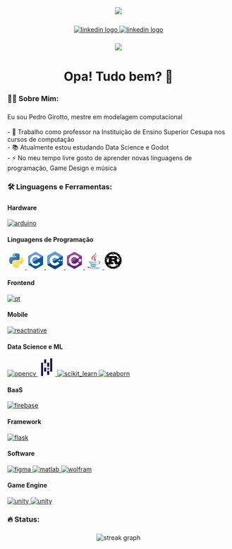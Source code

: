 <div align="center">
  <img height="150" src="https://camo.githubusercontent.com/62da68eb62b1e5f175f7d1f0191dd89a653d7908feb22d37d4a0ab07365d6791/68747470733a2f2f6d656469612e67697068792e636f6d2f6d656469612f4d3967624264396e6244724f5475314d71782f67697068792e676966"  />
</div>

###

<div align="center">
  <a href="https://www.linkedin.com/in/pedro-girotto-713b85131/" target="_blank" rel="noreferrer"> <img src="https://img.shields.io/static/v1?message=LinkedIn&logo=linkedin&label=&color=0077B5&logoColor=white&labelColor=&style=for-the-badge" height="25" alt="linkedin logo"  /> </a>
  <a href="https://www.instagram.com/pedro_sgirotto/" target="_blank" rel="noreferrer"> <img src="https://img.shields.io/static/v1?message=Instagram&logo=instagram&label=&color=b5289f&logoColor=white&labelColor=&style=for-the-badge" height="25" alt="linkedin logo"  /> </a>
</div>

###

<div align="center">
  <a href="https://visitorbadge.io/status?path=https%3A%2F%2Fgithub.com%2FPedroGirotto"><img src="https://api.visitorbadge.io/api/visitors?path=https%3A%2F%2Fgithub.com%2FPedroGirotto&label=Visitantes&countColor=%23263759" /></a>
</div>

###

<h1 align="center"> Opa! Tudo bem? 👋</h1>

###

<h3 align="left">👩‍💻  Sobre Mim: </h3>

###

<p align="left"> Eu sou Pedro Girotto, mestre em modelagem computacional <br><br>- 🔭 Trabalho como professor na Instituição de Ensino Superior Cesupa nos cursos de computação <br>- 📚 Atualmente estou estudando Data Science e Godot <br>- ⚡ No meu tempo livre gosto de aprender novas linguagens de programação, Game Design e música </p>

###

<h3 align="left">🛠  Linguagens e Ferramentas: </h3>

###

<div align="left">
  <p align="left">
    <h4 align="left"> Hardware </h4>
      <a href="https://www.arduino.cc/" target="_blank" rel="noreferrer"> <img src="https://cdn.worldvectorlogo.com/logos/arduino-1.svg" alt="arduino" width="40" height="40"/> </a>
    <br>
    <h4 align="left"> Linguagens de Programação </h4>
      <a href="https://www.python.org" target="_blank" rel="noreferrer"> <img src="https://raw.githubusercontent.com/devicons/devicon/master/icons/python/python-original.svg" alt="python" width="40" height="40"/> </a>
      <a href="https://www.cprogramming.com/" target="_blank" rel="noreferrer"> <img src="https://raw.githubusercontent.com/devicons/devicon/master/icons/c/c-original.svg" alt="c" width="40" height="40"/> </a>
      <a href="https://www.w3schools.com/cpp/" target="_blank" rel="noreferrer"> <img src="https://raw.githubusercontent.com/devicons/devicon/master/icons/cplusplus/cplusplus-original.svg" alt="cplusplus" width="40" height="40"/> </a>
      <a href="https://www.w3schools.com/cs/" target="_blank" rel="noreferrer"> <img src="https://raw.githubusercontent.com/devicons/devicon/master/icons/csharp/csharp-original.svg" alt="csharp" width="40" height="40"/> </a>
      <a href="https://www.java.com" target="_blank" rel="noreferrer"> <img src="https://raw.githubusercontent.com/devicons/devicon/master/icons/java/java-original.svg" alt="java" width="40" height="40"/> </a>
      <a href="https://www.rust-lang.org" target="_blank" rel="noreferrer"> <img src="https://raw.githubusercontent.com/devicons/devicon/master/icons/rust/rust-plain.svg" alt="rust" width="40" height="40"/> </a>
    <br>
    <h4 align="left"> Frontend </h4>
      <a href="https://www.qt.io/" target="_blank" rel="noreferrer"> <img src="https://upload.wikimedia.org/wikipedia/commons/0/0b/Qt_logo_2016.svg" alt="qt" width="40" height="40"/> </a>
    <br>
    <h4 align="left"> Mobile </h4>
      <a href="https://reactnative.dev/" target="_blank" rel="noreferrer"> <img src="https://reactnative.dev/img/header_logo.svg" alt="reactnative" width="40" height="40"/> </a>
    <br>
    <h4 align="left"> Data Science e ML </h4>
      <a href="https://opencv.org/" target="_blank" rel="noreferrer"> <img src="https://www.vectorlogo.zone/logos/opencv/opencv-icon.svg" alt="opencv" width="40" height="40"/> </a>
      <a href="https://pandas.pydata.org/" target="_blank" rel="noreferrer"> <img src="https://raw.githubusercontent.com/devicons/devicon/2ae2a900d2f041da66e950e4d48052658d850630/icons/pandas/pandas-original.svg" alt="pandas" width="40" height="40"/> </a>
      <a href="https://scikit-learn.org/" target="_blank" rel="noreferrer"> <img src="https://upload.wikimedia.org/wikipedia/commons/0/05/Scikit_learn_logo_small.svg" alt="scikit_learn" width="40" height="40"/> </a>
      <a href="https://seaborn.pydata.org/" target="_blank" rel="noreferrer"> <img src="https://seaborn.pydata.org/_images/logo-mark-lightbg.svg" alt="seaborn" width="40" height="40"/> </a>
    <br>
    <h4 align="left"> BaaS </h4>
      <a href="https://firebase.google.com/" target="_blank" rel="noreferrer"> <img src="https://www.vectorlogo.zone/logos/firebase/firebase-icon.svg" alt="firebase" width="40" height="40"/> </a>
    <br>
    <h4 align="left"> Framework </h4>
    <a href="https://flask.palletsprojects.com/" target="_blank" rel="noreferrer"> <img src="https://www.vectorlogo.zone/logos/pocoo_flask/pocoo_flask-icon.svg" alt="flask" width="40" height="40"/> </a>
    <br>
    <h4 align="left"> Software </h4>
      <a href="https://www.figma.com/" target="_blank" rel="noreferrer"> <img src="https://www.vectorlogo.zone/logos/figma/figma-icon.svg" alt="figma" width="40" height="40"/> </a>
      <a href="https://www.mathworks.com/" target="_blank" rel="noreferrer"> <img src="https://upload.wikimedia.org/wikipedia/commons/2/21/Matlab_Logo.png" alt="matlab" width="40" height="40"/> </a>
      <a href="https://www.wolfram.com/" target="_blank" rel="noreferrer"> <img src="https://cdn3.emoji.gg/emojis/2062_wolfram.png" alt="wolfram" width="40" height="40"/> </a>
    <br>
    <h4 align="left"> Game Engine </h4>
    <a href="https://unity.com/" target="_blank" rel="noreferrer"> <img src="https://www.vectorlogo.zone/logos/unity3d/unity3d-icon.svg" alt="unity" width="40" height="40"/> </a>
    <a href="https://godotengine.org/" target="_blank" rel="noreferrer"> <img src="https://godotengine.org/assets/press/icon_color.png" alt="unity" width="40" height="40"/> </a>
    <br>
  </p>
</div>

###

<h3 align="left">🔥  Status: </h3>

###

<div align="center">
  <img src="https://streak-stats.demolab.com?user=PedroGirotto&locale=en&mode=daily&theme=dark&hide_border=false&border_radius=5&order=3" height="220" alt="streak graph"  />
</div>

###
